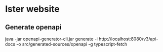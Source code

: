 # Ister website

## Generate openapi

java -jar openapi-generator-cli.jar generate -i http://localhost:8080/v3/api-docs -o src/generated-sources/openapi -g typescript-fetch

